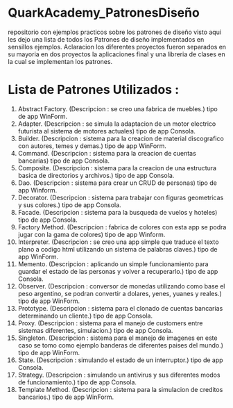 # QuarkAcademy_PatronesDiseño
repositorio con ejemplos practicos sobre los patrones de diseño visto
 aqui les dejo una lista de todos los Patrones de diseño implementados en sensillos ejemplos.
 Aclaracion los diferentes proyectos fueron separados en su mayoria en dos proyectos la aplicaciones final y una 
 libreria de clases en la cual se implementan los patrones.
 
 # Lista de Patrones Utilizados : 
 1. Abstract Factory. (Descripcion : se creo una fabrica de muebles.) tipo de app WinForm.
 2. Adapter. (Descripcion : se simula la adaptacion de un motor electrico futurista al sistema de motores actuales) tipo de app Consola.
 3. Builder. (Descripcion : sistema para la creacion de material discografico con autores, temes y demas.) tipo de app WinForm.
 4. Command. (Descripcion : sistema para la creacion de cuentas bancarias) tipo de app Consola.
 5. Composite. (Descripcion : sistema para la creacion de una estructura basica de directorios y archivos.) tipo de app Consola.
 6. Dao. (Descripcion : sistema para crear un CRUD de personas) tipo de app Winform.
 7. Decorator. (Descripcion : sistema para trabajar con figuras geometricas y sus colores.) tipo de app Consola.
 8. Facade. (Descripcion : sistema para la busqueda de vuelos y hoteles) tipo de app Consola.
 9. Factory Method. (Descripcion : fabrica de colores con esta app se podra jugar con la gama de colores) tipo de app Winform.
 10. Interpreter. (Descripcion : se creo una app simple que traduce el texto plano a codigo html utilizando un sistema de palabras claves.) tipo de app WinForm.
 11. Memento. (Descripcion : aplicando un simple funcionamiento para guardar el estado de las personas y volver a recuperarlo.) tipo de app Consola.
 12. Observer. (Descripcion : conversor de monedas utilizando como base el peso argentino, se podran convertir a dolares, yenes, yuanes y reales.) tipo de app WinForm.
 13. Prototype. (Descripcion : sistema para el clonado de cuentas bancarias determinando un cliente.) tipo de app Consola.
 14. Proxy. (Descripcion : sistema para el manejo de customers entre sistemas diferentes, simulacion.) tipo de app Consola.
 15. Singleton. (Descripcion : sistema para el manejo de imagenes en este caso se tomo como ejemplo banderas de diferentes paises del mundo.) tipo de app WinForm.
 16. State. (Descripcion : simulando el estado de un interruptor.) tipo de app Consola.
 17. Strategy. (Descripcion : simulando un antivirus y sus diferentes modos de funcionamiento.) tipo de app Consola.
 18. Template Method. (Descripcion : sistema para la simulacion de creditos bancarios.) tipo de app WinForm.
